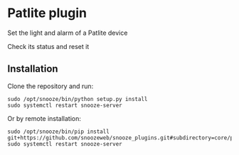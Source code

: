 # Patlite plugin

Set the light and alarm of a Patlite device

Check its status and reset it

## Installation

Clone the repository and run:
```
sudo /opt/snooze/bin/python setup.py install
sudo systemctl restart snooze-server
```

Or by remote installation:
```
sudo /opt/snooze/bin/pip install git+https://github.com/snoozeweb/snooze_plugins.git#subdirectory=core/patlite
sudo systemctl restart snooze-server
```
